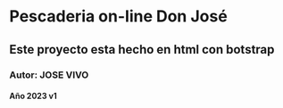# Pescaderia on-line Don José
## Este proyecto esta hecho en html con botstrap 
### Autor: JOSE VIVO  
#### Año 2023 v1 